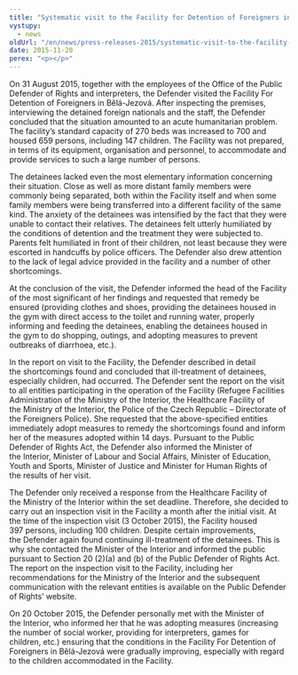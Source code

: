```yaml
---
title: "Systematic visit to the Facility for Detention of Foreigners in Bělá-Jezová"
vystupy:
  - news
oldUrl: "/en/news/press-releases-2015/systematic-visit-to-the-facility-for-detention-of-foreigners-in-bela-jezova/"
date: 2015-11-20
perex: "<p></p>"
---
```


<!-- imported from the old website -->

<p>On 31 August 2015, together with the employees of the Office of the Public Defender of Rights and interpreters, the Defender visited the Facility For Detention of Foreigners in Bělá-Jezová. After inspecting the premises, interviewing the detained foreign nationals and the staff, the Defender concluded that the situation amounted to an acute humanitarian problem. The facility’s standard capacity of 270 beds was increased to 700 and housed 659 persons, including 147 children. The Facility was not prepared, in terms of its equipment, organisation and personnel, to accommodate and provide services to such a large number of persons. </p> <p>The detainees lacked even the most elementary information concerning their situation. Close as well as more distant family members were commonly being separated, both within the Facility itself and when some family members were being transferred into a different facility of the same kind. The anxiety of the detainees was intensified by the fact that they were unable to contact their relatives. The detainees felt utterly humiliated by the conditions of detention and the treatment they were subjected to. Parents felt humiliated in front of their children, not least because they were escorted in handcuffs by police officers. The Defender also drew attention to the lack of legal advice provided in the facility and a number of other shortcomings.</p> <p>At the conclusion of the visit, the Defender informed the head of the Facility of the most significant of her findings and requested that remedy be ensured (providing clothes and shoes, providing the detainees housed in the gym with direct access to the toilet and running water, properly informing and feeding the detainees, enabling the detainees housed in the gym to do shopping, outings, and adopting measures to prevent outbreaks of diarrhoea, etc.).</p> <p>In the report on visit to the Facility, the Defender described in detail the shortcomings found and concluded that ill-treatment of detainees, especially children, had occurred. The Defender sent the report on the visit to all entities participating in the operation of the Facility (Refugee Facilities Administration of the Ministry of the Interior, the Healthcare Facility of the Ministry of the Interior, the Police of the Czech Republic – Directorate of the Foreigners Police). She requested that the above-specified entities immediately adopt measures to remedy the shortcomings found and inform her of the measures adopted within 14 days. Pursuant to the Public Defender of Rights Act, the Defender also informed the Minister of the Interior, Minister of Labour and Social Affairs, Minister of Education, Youth and Sports, Minister of Justice and Minister for Human Rights of the results of her visit. </p> <p>The Defender only received a response from the Healthcare Facility of the Ministry of the Interior within the set deadline. Therefore, she decided to carry out an inspection visit in the Facility a month after the initial visit. At the time of the inspection visit (3 October 2015), the Facility housed 397 persons, including 100 children. Despite certain improvements, the Defender again found continuing ill-treatment of the detainees. This is why she contacted the Minister of the Interior and informed the public pursuant to Section 20 (2)(a) and (b) of the Public Defender of Rights Act. The report on the inspection visit to the Facility, including her recommendations for the Ministry of the Interior and the subsequent communication with the relevant entities is available on the Public Defender of Rights’ website. </p> <p>On 20 October 2015, the Defender personally met with the Minister of the Interior, who informed her that he was adopting measures (increasing the number of social worker, providing for interpreters, games for children, etc.) ensuring that the conditions in the Facility For Detention of Foreigners in Bělá-Jezová were gradually improving, especially with regard to the children accommodated in the Facility.</p>
